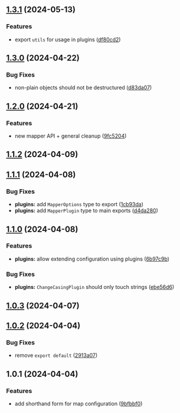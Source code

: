 

## [1.3.1](https://github.com/Four-Lights-NL/mapper/compare/v1.3.0...v1.3.1) (2024-05-13)


### Features

* export `utils` for usage in plugins ([df80cd2](https://github.com/Four-Lights-NL/mapper/commit/df80cd2590112401551d38579ace1761df420b4b))

## [1.3.0](https://github.com/Four-Lights-NL/mapper/compare/v1.2.0...v1.3.0) (2024-04-22)


### Bug Fixes

* non-plain objects should not be destructured ([d83da07](https://github.com/Four-Lights-NL/mapper/commit/d83da07ba2984a624b18f399faada911e9ff23c4))

## [1.2.0](https://github.com/Four-Lights-NL/mapper/compare/v1.1.2...v1.2.0) (2024-04-21)


### Features

* new mapper API + general cleanup ([9fc5204](https://github.com/Four-Lights-NL/mapper/commit/9fc52049d66373eb33bc87318c62b33dbfb7f124))

## [1.1.2](https://github.com/Four-Lights-NL/mapper/compare/v1.1.1...v1.1.2) (2024-04-09)

## [1.1.1](https://github.com/Four-Lights-NL/mapper/compare/v1.1.0...v1.1.1) (2024-04-08)


### Bug Fixes

* **plugins:** add `MapperOptions` type to export ([1cb93da](https://github.com/Four-Lights-NL/mapper/commit/1cb93dadaaf970dcdc467033caba23c75b892a77))
* **plugins:** add `MapperPlugin` type to main exports ([d4da280](https://github.com/Four-Lights-NL/mapper/commit/d4da2809fa4c1eac4beb8311b5c87d33b93a49a5))

## [1.1.0](https://github.com/Four-Lights-NL/mapper/compare/v1.0.3...v1.1.0) (2024-04-08)


### Features

* **plugins:** allow extending configuration using plugins ([6b97c9b](https://github.com/Four-Lights-NL/mapper/commit/6b97c9be72c27147712b97997e2c9dd051a17a84))


### Bug Fixes

* **plugins:** `ChangeCasingPlugin` should only touch strings ([ebe56d6](https://github.com/Four-Lights-NL/mapper/commit/ebe56d6b7540200da5e5b7b15f42d03713ac4165))

## [1.0.3](https://github.com/Four-Lights-NL/mapper/compare/v1.0.2...v1.0.3) (2024-04-07)

## [1.0.2](https://github.com/Four-Lights-NL/mapper/compare/v1.0.1...v1.0.2) (2024-04-04)


### Bug Fixes

* remove `export default` ([2913a07](https://github.com/Four-Lights-NL/mapper/commit/2913a0756bbb48d34fe20dd33f6817240febed80))

## 1.0.1 (2024-04-04)


### Features

* add shorthand form for map configuration ([9bfbbf0](https://github.com/Four-Lights-NL/mapper/commit/9bfbbf0c3f293ff6392f423b6f32d4345eeb55a8))
